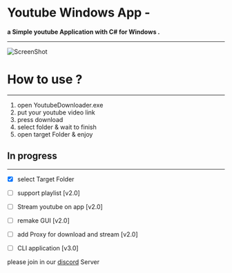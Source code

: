 # Youtube Windows App - 

**a Simple youtube Application with C# for Windows .**



----

![ScreenShot](https://media.discordapp.net/attachments/987313064401596436/989790075724398642/screenshot01.png)


# How to use ?
---
1. open YoutubeDownloader.exe
2. put your youtube video link
3. press download
4. select folder & wait to finish
5. open target Folder & enjoy

## In progress
---
- [x] select Target Folder 
- [ ] support playlist [v2.0]
- [ ] Stream youtube on app [v2.0]
- [ ] remake GUI [v2.0]
- [ ] add Proxy for download and stream [v2.0]
- [ ] CLI application [v3.0]




please join in our [discord](https://discord.gg/NJDNAm6Kzx) Server
